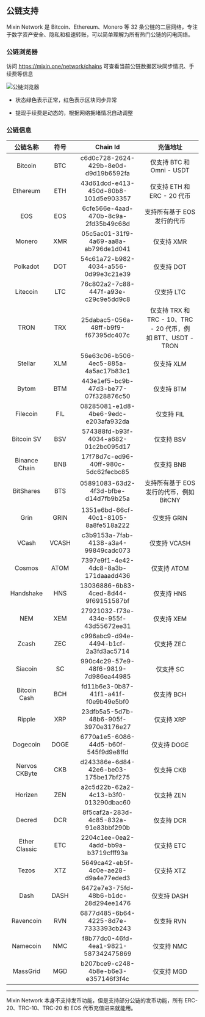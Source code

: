 ## 公链支持

Mixin Network 是 Bitcoin、Ethereum、Monero 等 32 条公链的二层网络，专注于数字资产安全、隐私和极速转账，可以简单理解为所有热门公链的闪电网络。

### 公链浏览器

访问 https://mixin.one/network/chains 可查看当前公链数据区块同步情况、手续费等信息

![公链浏览器](https://mixin-assets.zeromesh.net/mixin/attachments/1594295020-60035455dce2aea21e02d7f4a42ea1a2b230413083f28bc4608a7e10dc762823)

- 状态绿色表示正常，红色表示区块同步异常

- 提现手续费是动态的，根据网络拥堵情况自动调整

### 公链信息

| 公链名称          | 符号    | Chain Id                       | 充值地址                                              |
|:-------------:|:-----:|:------------------------------------:|:-------------------------------------------------:|
| Bitcoin       | BTC   | c6d0c728-2624-429b-8e0d-d9d19b6592fa | 仅支持 BTC 和 Omni - USDT                             |
| Ethereum      | ETH   | 43d61dcd-e413-450d-80b8-101d5e903357 | 仅支持 ETH 和 ERC - 20 代币                             |
| EOS           | EOS   | 6cfe566e-4aad-470b-8c9a-2fd35b49c68d | 支持所有基于 EOS 发行的代币                                  |
| Monero        | XMR   | 05c5ac01-31f9-4a69-aa8a-ab796de1d041 | 仅支持 XMR                                           |
| Polkadot        | DOT   | 54c61a72-b982-4034-a556-0d99e3c21e39 | 仅支持 DOT                                           |
| Litecoin      | LTC   | 76c802a2-7c88-447f-a93e-c29c9e5dd9c8 | 仅支持 LTC                                           |
| TRON          | TRX   | 25dabac5-056a-48ff-b9f9-f67395dc407c | 仅支持 TRX 和 TRC - 10、TRC - 20 代币，例如 BTT、USDT - TRON |
| Stellar       | XLM   | 56e63c06-b506-4ec5-885a-4a5ac17b83c1 | 仅支持 XLM                                           |
| Bytom         | BTM   | 443e1ef5-bc9b-47d3-be77-07f328876c50 | 仅支持 BTM                                           |
| Filecoin    | FIL   | 08285081-e1d8-4be6-9edc-e203afa932da | 仅支持 FIL                                           |
| Bitcoin SV    | BSV   | 574388fd-b93f-4034-a682-01c2bc095d17 | 仅支持 BSV                                           |
| Binance Chain | BNB   | 17f78d7c-ed96-40ff-980c-5dc62fecbc85 | 仅支持 BNB                                           |
| BitShares     | BTS   | 05891083-63d2-4f3d-bfbe-d14d7fb9b25a | 支持所有基于 EOS 发行的代币，例如 BitCNY                        |
| Grin          | GRIN  | 1351e6bd-66cf-40c1-8105-8a8fe518a222 | 仅支持 GRIN                                          |
| VCash         | VCASH | c3b9153a-7fab-4138-a3a4-99849cadc073 | 仅支持 VCASH                                         |
| Cosmos        | ATOM  | 7397e9f1-4e42-4dc8-8a3b-171daaadd436 | 仅支持 ATOM                                          |
| Handshake     | HNS   | 13036886-6b83-4ced-8d44-9f69151587bf | 仅支持 HNS                                           |
| NEM           | XEM   | 27921032-f73e-434e-955f-43d55672ee31 | 仅支持 XEM                                           |
| Zcash         | ZEC   | c996abc9-d94e-4494-b1cf-2a3fd3ac5714 | 仅支持 ZEC                                           |
| Siacoin       | SC    | 990c4c29-57e9-48f6-9819-7d986ea44985 | 仅支持 SC                                            |
| Bitcoin Cash  | BCH   | fd11b6e3-0b87-41f1-a41f-f0e9b49e5bf0 | 仅支持 BCH                                           |
| Ripple        | XRP   | 23dfb5a5-5d7b-48b6-905f-3970e3176e27 | 仅支持 XRP                                           |
| Dogecoin      | DOGE  | 6770a1e5-6086-44d5-b60f-545f9d9e8ffd | 仅支持 DOGE                                          |
| Nervos CKByte | CKB   | d243386e-6d84-42e6-be03-175be17bf275 | 仅支持 CKB                                           |
| Horizen       | ZEN   | a2c5d22b-62a2-4c13-b3f0-013290dbac60 | 仅支持 ZEN                                           |
| Decred        | DCR   | 8f5caf2a-283d-4c85-832a-91e83bbf290b | 仅支持 DCR                                           |
| Ether Classic | ETC   | 2204c1ee-0ea2-4add-bb9a-b3719cfff93a | 仅支持 ETC                                           |
| Tezos     | XTZ   | 5649ca42-eb5f-4c0e-ae28-d9a4e77eded3 | 仅支持 XTZ                                           |
| Dash          | DASH  | 6472e7e3-75fd-48b6-b1dc-28d294ee1476 | 仅支持 DASH                                          |
| Ravencoin     | RVN   | 6877d485-6b64-4225-8d7e-7333393cb243 | 仅支持 RVN                                           |
| Namecoin      | NMC   | f8b77dc0-46fd-4ea1-9821-587342475869 | 仅支持 NMC                                           |
| MassGrid      | MGD   | b207bce9-c248-4b8e-b6e3-e357146f3f4c | 仅支持 MGD                                           |

---
Mixin Network 本身不支持发币功能，但是支持部分公链的发币功能，所有 ERC-20、TRC-10、TRC-20 和 EOS 代币充值进来就能用。
